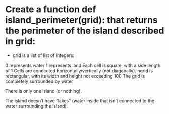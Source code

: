 

# Create a function def island_perimeter(grid): that returns the perimeter of the island described in grid:

- grid is a list of list of integers:

0 represents water
1 represents land
Each cell is square, with a side length of 1
Cells are connected horizontally/vertically (not diagonally).
ngrid is rectangular, with its width and height not exceeding 100
The grid is completely surrounded by water

There is only one island (or nothing).

The island doesn’t have “lakes” (water inside that isn’t connected to the water surrounding the island).
